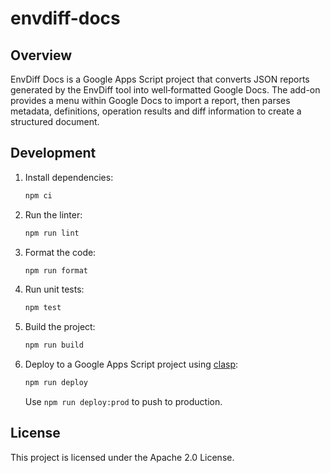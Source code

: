 # envdiff-docs

## Overview

EnvDiff Docs is a Google Apps Script project that converts JSON reports generated
by the EnvDiff tool into well‑formatted Google Docs. The add-on provides a menu
within Google Docs to import a report, then parses metadata, definitions,
operation results and diff information to create a structured document.

## Development

1. Install dependencies:
   ```sh
   npm ci
   ```
2. Run the linter:
   ```sh
   npm run lint
   ```
3. Format the code:
   ```sh
   npm run format
   ```
4. Run unit tests:
   ```sh
   npm test
   ```
5. Build the project:
   ```sh
   npm run build
   ```
6. Deploy to a Google Apps Script project using [clasp](https://github.com/google/clasp):
   ```sh
   npm run deploy
   ```
   Use `npm run deploy:prod` to push to production.

## License

This project is licensed under the Apache 2.0 License.
